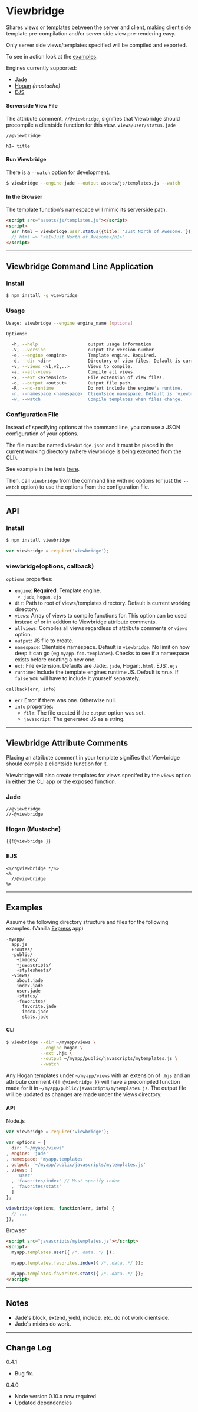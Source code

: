 Viewbridge
==========

Shares views or templates between the server and client, making client side template pre-compilation and/or server side view pre-rendering easy.

Only server side views/templates specified will be compiled and exported.

To see in action look at the [examples](https://github.com/corymartin/viewbridge/tree/master/examples).

Engines currently supported:

- [Jade](http://jade-lang.com/)
- [Hogan](http://twitter.github.com/hogan.js/) *(mustache)*
- [EJS](https://github.com/visionmedia/ejs)

#### Serverside View File
The attribute comment, `//@viewbridge`, signifies that Viewbridge should precompile a clientside function for this view.
`views/user/status.jade`

```jade
//@viewbridge

h1= title
```

#### Run Viewbridge
There is a `--watch` option for development.

```bash
$ viewbridge --engine jade --output assets/js/templates.js --watch
```

#### In the Browser
The template function's namespace will mimic its serverside path.

```html
<script src="assets/js/templates.js"></script>
<script>
  var html = viewbridge.user.status({title: 'Just North of Awesome.'});
  // html => "<h1>Just North of Awesome</h1>"
</script>
```

- - - - - - - - - - - - - - - - - - - - - - - - - - - - - -

Viewbridge Command Line Application
-----------------------------------

### Install

```bash
$ npm install -g viewbridge
```

### Usage

```bash
Usage: viewbridge --engine engine_name [options]

Options:

  -h, --help                   output usage information
  -V, --version                output the version number
  -e, --engine <engine>        Template engine. Required.
  -d, --dir <dir>              Directory of view files. Default is current directory.
  -v, --views <v1,v2,..>       Views to compile.
  -a, --all-views              Compile all views.
  -x, --ext <extension>        File extension of view files.
  -o, --output <output>        Output file path.
  -R, --no-runtime             Do not include the engine's runtime.
  -n, --namespace <namespace>  Clientside namespace. Default is `viewbridge`
  -w, --watch                  Compile templates when files change.
```

### Configuration File
Instead of specifying options at the command line, you can use a
JSON configuration of your options.

The file must be named `viewbridge.json` and it must be placed in the
current working directory (where viewbridge is being executed from the CLI).

See example in the tests
[here](https://github.com/corymartin/viewbridge/blob/master/test/viewbridge.json).

Then, call `viewbridge` from the command line with no options (or just the
`--watch` option) to use the options from the configuration file.

- - - - - - - - - - - - - - - - - - - - - - - - - - - - - -

API
--------

### Install

```bash
$ npm install viewbridge
```
```javascript
var viewbridge = require('viewbridge');
```

### viewbridge(options, callback)

`options` properties:

- `engine`:    __Required__. Template engine.
    - `jade`, `hogan`, `ejs`
- `dir`:       Path to root of views/templates directory. Default is current
               working directory.
- `views`:     Array of views to compile functions for.
               This option can be used instead of or in addtion to Viewbridge attribute comments.
- `allviews`:  Compiles all views regardless of attribute comments or `views` option.
- `output`:    JS file to create.
- `namespace`: Clientside namespace. Default is `viewbridge`. No limit on how deep it
               can go (eg `myapp.foo.templates`). Checks to see if a namespace exists
               before creating a new one.
- `ext`:       File extension. Defaults are Jade:`.jade`, Hogan:`.html`, EJS:`.ejs`
- `runtime`:   Include the template engines runtime JS. Default is `true`.
               If `false` you will have to include it yourself separately.


`callback(err, info)`

- `err`  Error if there was one. Otherwise null.
- `info` properties:
    - `file`:       The file created if the `output` option was set.
    - `javascript`: The generated JS as a string.

- - - - - - - - - - - - - - - - - - - - - - - - - - - - - -

Viewbridge Attribute Comments
-----------------------------
Placing an attribute comment in your template signifies that Viewbridge
should compile a clientside function for it.

Viewbridge will also create templates for views specifed by the `views` option
in either the CLI app or the exposed function.

### Jade
```
//@viewbridge
//-@viewbridge
```

### Hogan (Mustache)
```
{{!@viewbridge }}
```

### EJS
```
<%/*@viewbridge */%>
<%
  //@viewbridge
%>
```

- - - - - - - - - - - - - - - - - - - - - - - - - - - - - -

Examples
--------
Assume the following directory structure and files for the following examples.
(Vanilla [Express](http://expressjs.com/) app)

```text
-myapp/
  app.js
  +routes/
  -public/
    +images/
    +javascripts/
    +stylesheets/
  -views/
    about.jade
    index.jade
    user.jade
    +status/
    -favorites/
      favorite.jade
      index.jade
      stats.jade
```

#### CLI

```bash
$ viewbridge --dir ~/myapp/views \
             --engine hogan \
             --ext .hjs \
             --output ~/myapp/public/javascripts/mytemplates.js \
             --watch
```

Any Hogan templates under `~/myapp/views` with an extension of `.hjs` and an
attribute comment `{{! @viewbridge }}` will have a precompiled function made
for it in `~/myapp/public/javascripts/mytemplates.js`.
The output file will be updated as changes are made under the views directory.


#### API

Node.js

```js
var viewbridge = require('viewbridge');

var options = {
  dir: '~/myapp/views'
, engine: 'jade'
, namespace: 'myapp.templates'
, output: '~/myapp/public/javascripts/mytemplates.js'
, views: [
    'user'
  , 'favorites/index' // Must specify index
  , 'favorites/stats'
  ]
};

viewbridge(options, function(err, info) {
  // ...
});
```

Browser

```html
<script src="javascripts/mytemplates.js"></script>
<script>
  myapp.templates.user({ /*..data..*/ });

  myapp.templates.favorites.index({ /*..data..*/ });

  myapp.templates.favorites.stats({ /*..data..*/ });
</script>
```

- - - - - - - - - - - - - - - - - - - - - - - - - - - - - -

Notes
-----

- Jade's block, extend, yield, include, etc. do not work clientside.
- Jade's mixins do work.

- - - - - - - - - - - - - - - - - - - - - - - - - - - - - -

Change Log
----------

0.4.1

- Bug fix.

0.4.0

- Node version 0.10.x now required
- Updated dependencies
